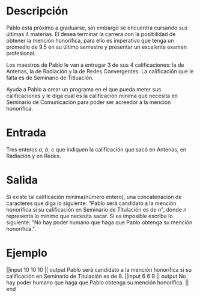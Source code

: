 # Descripción

Pablo esta próximo a graduarse, sin embargo se encuentra cursando sus últimas 4 materias. Él desea terminar la carrera con la posibilidad de obtener la mención honorífica, para ello es imperativo que tenga un promedio de 9.5 en su último semestre y presentar un excelente examen profesional.

Los maestros de Pablo le van a entregar 3 de sus 4 calificaciones: la de Antenas, la de Radiación y la de Redes Convergentes. La calificación que le falta es de Seminario de Titluación.

Ayuda a Pablo a crear un programa en el que pueda meter sus calificaciones y le diga cuál es la calificación mínima que necesita en Seminario de Comunicación para poder ser acreedor a la mención honorífica.

# Entrada

Tres enteros $a$, $b$, $c$ que indiquen la calificación que sacó en Antenas, en Radiación y en Redes.

# Salida

Si existe tal calificación mínima(número entero), una concatenación de caracteres que diga lo siguiente:
"Pablo será candidato a la mención honorífica si su calificación en Seminario de Titulación es de $n$", donde $n$ representa lo mínimo que necesita sacar.
Si es imposible escribe lo siguiente:
"No hay poder humano que haga que Pablo obtenga su mención honorífica.".

# Ejemplo

||input
10
10
10
|| output
Pablo será candidato a la mención honorífica si su calificación en Seminario de Titulación es de 8.
||input
6
6
9
|| output
No hay poder humano que haga que Pablo obtenga su mención honorífica.
|| end
